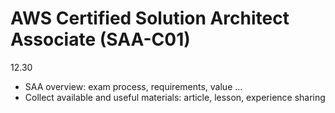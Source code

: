 # AWS Certified Solution Architect Associate (SAA-C01)

12.30
- SAA overview: exam process, requirements, value ...
- Collect available and useful materials: article, lesson, experience sharing